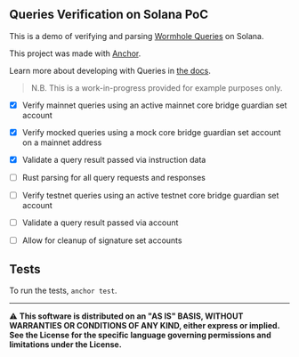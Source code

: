 ## Queries Verification on Solana PoC

This is a demo of verifying and parsing [Wormhole Queries](https://wormhole.com/queries/) on Solana.

This project was made with [Anchor](https://www.anchor-lang.com/).

Learn more about developing with Queries in [the docs](https://docs.wormhole.com/wormhole/queries/getting-started).

> N.B. This is a work-in-progress provided for example purposes only.

- [x] Verify mainnet queries using an active mainnet core bridge guardian set account
- [x] Verify mocked queries using a mock core bridge guardian set account on a mainnet address
- [x] Validate a query result passed via instruction data

- [ ] Rust parsing for all query requests and responses
- [ ] Verify testnet queries using an active testnet core bridge guardian set account
- [ ] Validate a query result passed via account
- [ ] Allow for cleanup of signature set accounts

## Tests

To run the tests, `anchor test`.

---

⚠ **This software is distributed on an "AS IS" BASIS, WITHOUT WARRANTIES OR CONDITIONS OF ANY KIND, either express or
implied. See the License for the specific language governing permissions and limitations under the License.**
